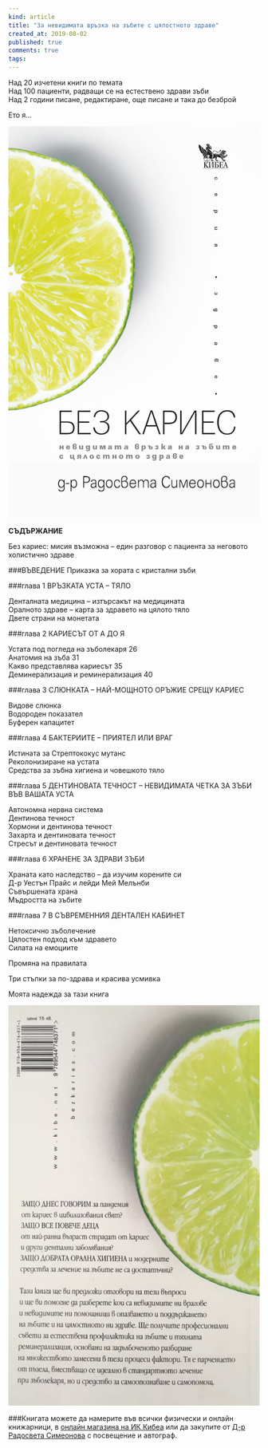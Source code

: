 ```yaml
---
kind: article
title: "За невидимата връзка на зъбите с цялостното здраве"
created_at: 2019-08-02
published: true
comments: true
tags:
--- 
```

Над 20 изчетени книги по темата<br />
Над 100 пациенти, радващи се на естествено здрави зъби<br />
Над 2 години писане, редактиране, още писане и така до безброй<br />

Ето я...<br />

![без кариес](/images/posts/bezkariescover.jpg)

<!-- more -->

**СЪДЪРЖАНИЕ**<br />

Без кариес: мисия възможна – един разговор с пациента за неговото холистично здраве<br />

###ВЪВЕДЕНИЕ
Приказка за хората с кристални зъби<br /> 

###глава 1 ВРЪЗКАТА УСТА – ТЯЛО

Денталната медицина – изтърсакът на медицината<br />
Оралното здраве – карта за здравето на цялото тяло<br />
Двете страни на монетата<br />

###глава 2 КАРИЕСЪТ ОТ А ДО Я

Устата под погледа на зъболекаря 26<br />
Анатомия на зъба 31<br />
Какво представлява кариесът 35<br />
Деминерализация и реминерализация 40<br />

###глава 3 СЛЮНКАТА – НАЙ-МОЩНОТО ОРЪЖИЕ СРЕЩУ КАРИЕС

Видове слюнка<br />
Водороден показател<br />
Буферен капацитет<br />

###глава 4 БАКТЕРИИТЕ – ПРИЯТЕЛ ИЛИ ВРАГ

Истината за Стрептококус мутанс<br />
Реколонизиране на устата<br />
Средства за зъбна хигиена и човешкото тяло<br />

###глава 5 ДЕНТИНОВАТА ТЕЧНОСТ – НЕВИДИМАТА ЧЕТКА ЗА ЗЪБИ ВЪВ ВАШАТА УСТА

Автономна нервна система<br />
Дентинова течност<br />
Хормони и дентинова течност<br />
Захарта и дентиновата течност<br />
Стресът и дентиновата течност<br />

###глава 6 ХРАНЕНЕ ЗА ЗДРАВИ ЗЪБИ

Храната като наследство – да изучим корените си<br />
Д-р Уестън Прайс и лейди Мей Мелънби<br />
Съвършената храна<br />
Мъдростта на зъбите<br />

###глава 7 В СЪВРЕМЕННИЯ ДЕНТАЛЕН КАБИНЕТ

Нетоксично зъболечение<br />
Цялостен подход към здравето<br />
Силата на емоциите<br />

Промяна на правилата<br />

Три стъпки за по-здрава и красива усмивка<br />

Моята надежда за тази книга<br />

![без кариес2](/images/posts/bezkariescover2.jpg)

###Книгата можете да намерите във всички физически и онлайн книжарници, в [онлайн магазина на ИК Кибеа](https://kibea.net/book/2718?fbclid=IwAR2mTbl0g11Dz36wUG31BduK_pDmfkLDjVWQGFIDgrgz90mpdWdNNhgraUQ) или да закупите от [Д-р Радосвета Симеонова](https://bezkaries.com/contact/) с посвещение и автограф.


